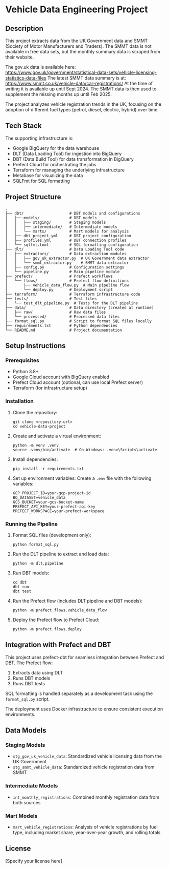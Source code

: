 # Vehicle Data Engineering Project

## Description

This project extracts data from the UK Government data and SMMT (Society of Motor Manufacturers and Traders).
The SMMT data is not available in free data sets, but the monthly summary data is scraped from their website.

The gov.uk data is available here: https://www.gov.uk/government/statistical-data-sets/vehicle-licensing-statistics-data-files
The latest SMMT data summary is at: https://www.smmt.co.uk/vehicle-data/car-registrations/
At the time of writing it is available up until Sept 2024. 
The SMMT data is then used to supplement the missing months up until Feb 2025.

The project analyzes vehicle registration trends in the UK, focusing on the adoption of different fuel types (petrol, diesel, electric, hybrid) over time.

## Tech Stack

The supporting infrastructure is:

- Google BigQuery for the data warehouse
- DLT (Data Loading Tool) for ingestion into BigQuery
- DBT (Data Build Tool) for data transformation in BigQuery
- Prefect Cloud for orchestrating the jobs
- Terraform for managing the underlying infrastructure
- Metabase for visualizing the data
- SQLFmt for SQL formatting

## Project Structure

```
.
├── dbt/                    # DBT models and configurations
│   ├── models/             # DBT models
│   │   ├── staging/        # Staging models
│   │   ├── intermediate/   # Intermediate models
│   │   └── marts/          # Mart models for analysis
│   ├── dbt_project.yml     # DBT project configuration
│   ├── profiles.yml        # DBT connection profiles
│   └── sqlfmt.toml         # SQL formatting configuration
├── dlt/                    # Data Loading Tool code
│   ├── extractors/         # Data extraction modules
│   │   ├── gov_uk_extractor.py  # UK Government data extractor
│   │   └── smmt_extractor.py    # SMMT data extractor
│   ├── config.py           # Configuration settings
│   └── pipeline.py         # Main pipeline module
├── prefect/                # Prefect workflows
│   └── flows/              # Prefect flow definitions
│       ├── vehicle_data_flow.py  # Main pipeline flow
│       └── deploy.py       # Deployment script
├── terraform/              # Terraform infrastructure code
├── tests/                  # Test files
│   └── test_dlt_pipeline.py  # Tests for the DLT pipeline
├── data/                   # Data directory (created at runtime)
│   ├── raw/                # Raw data files
│   └── processed/          # Processed data files
├── format_sql.py           # Script to format SQL files locally
├── requirements.txt        # Python dependencies
└── README.md               # Project documentation
```

## Setup Instructions

### Prerequisites

- Python 3.8+
- Google Cloud account with BigQuery enabled
- Prefect Cloud account (optional, can use local Prefect server)
- Terraform (for infrastructure setup)

### Installation

1. Clone the repository:
   ```
   git clone <repository-url>
   cd vehicle-data-project
   ```

2. Create and activate a virtual environment:
   ```
   python -m venv .venv
   source .venv/bin/activate  # On Windows: .venv\Scripts\activate
   ```

3. Install dependencies:
   ```
   pip install -r requirements.txt
   ```

4. Set up environment variables:
   Create a `.env` file with the following variables:
   ```
   GCP_PROJECT_ID=your-gcp-project-id
   BQ_DATASET=vehicle_data
   GCS_BUCKET=your-gcs-bucket-name
   PREFECT_API_KEY=your-prefect-api-key
   PREFECT_WORKSPACE=your-prefect-workspace
   ```

### Running the Pipeline

1. Format SQL files (development only):
   ```
   python format_sql.py
   ```

2. Run the DLT pipeline to extract and load data:
   ```
   python -m dlt.pipeline
   ```

3. Run DBT models:
   ```
   cd dbt
   dbt run
   dbt test
   ```

4. Run the Prefect flow (includes DLT pipeline and DBT models):
   ```
   python -m prefect.flows.vehicle_data_flow
   ```

5. Deploy the Prefect flow to Prefect Cloud:
   ```
   python -m prefect.flows.deploy
   ```

## Integration with Prefect and DBT

This project uses prefect-dbt for seamless integration between Prefect and DBT. The Prefect flow:
1. Extracts data using DLT
2. Runs DBT models
3. Runs DBT tests

SQL formatting is handled separately as a development task using the `format_sql.py` script.

The deployment uses Docker infrastructure to ensure consistent execution environments.

## Data Models

### Staging Models
- `stg_gov_uk_vehicle_data`: Standardized vehicle licensing data from the UK Government
- `stg_smmt_vehicle_data`: Standardized vehicle registration data from SMMT

### Intermediate Models
- `int_monthly_registrations`: Combined monthly registration data from both sources

### Mart Models
- `mart_vehicle_registrations`: Analysis of vehicle registrations by fuel type, including market share, year-over-year growth, and rolling totals

## License

[Specify your license here]


